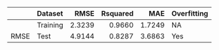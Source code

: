 |     |Dataset  |   RMSE| Rsquared|    MAE|Overfitting |
|:----|:--------|------:|--------:|------:|:-----------|
|     |Training | 2.3239|   0.9660| 1.7249|NA          |
|RMSE |Test     | 4.9144|   0.8287| 3.6863|Yes         |
